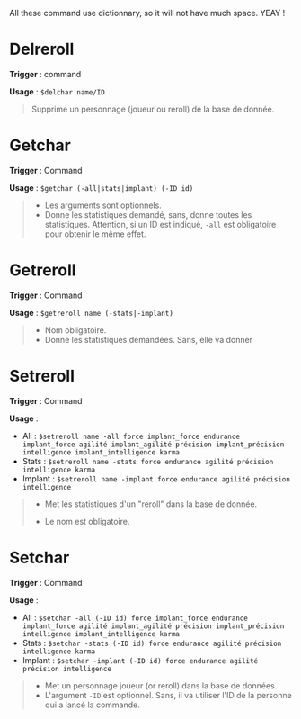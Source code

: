 All these command use dictionnary, so it will not have much space. YEAY !

# Delreroll

**Trigger** : command

**Usage** : `$delchar name/ID`

> Supprime un personnage (joueur ou reroll) de la base de donnée.

# Getchar

**Trigger** : Command

**Usage** : `$getchar (-all|stats|implant) (-ID id)`

> - Les arguments sont optionnels.
> - Donne les statistiques demandé, sans, donne toutes les statistiques. Attention, si un ID est indiqué, `-all` est obligatoire pour obtenir le même effet.

# Getreroll

**Trigger** : Command

**Usage** : `$getreroll name (-stats|-implant)`

> - Nom obligatoire.
> - Donne les statistiques demandées. Sans, elle va donner

# Setreroll

**Trigger** : Command

**Usage** :
* All : `$setreroll name -all force implant_force endurance implant_force agilité implant_agilité précision implant_précision intelligence implant_intelligence karma`
* Stats : `$setreroll name -stats force endurance agilité précision intelligence karma`
* Implant : `$setreroll name -implant force endurance agilité précision intelligence`
> - Met les statistiques d'un "reroll" dans la base de donnée.
>
> - Le nom est obligatoire.

# Setchar

**Trigger** : Command

**Usage** :
* All : `$setchar -all (-ID id) force implant_force endurance implant_force agilité implant_agilité précision implant_précision intelligence implant_intelligence karma `
* Stats : `$setchar -stats (-ID id) force endurance agilité précision intelligence karma`
* Implant : `$setchar -implant (-ID id) force endurance agilité précision intelligence`
> - Met un personnage joueur (or reroll) dans la base de données.
> - L'argument `-ID` est optionnel. Sans, il va utiliser l'ID de la personne qui a lancé la commande.
